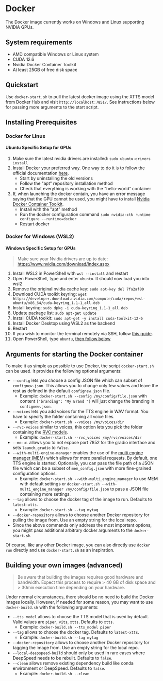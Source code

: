 # Docker
The Docker image currently works on Windows and Linux supporting NVIDIA GPUs.

## System requirements
- AMD compatible Windows or Linux system
- CUDA 12.6
- Nvidia Docker Container Toolkit
- At least 25GB of free disk space

## Quickstart
Use `docker-start.sh` to pull the latest docker image using the XTTS model from Docker Hub and 
visit `http://localhost:7851/`. See instructions below for passing more arguments to the start script.

## Installing Prerequisites
### Docker for Linux
#### Ubuntu Specific Setup for GPUs
1. Make sure the latest nvidia drivers are installed: `sudo ubuntu-drivers install`
1. Install Docker your preferred way. One way to do it is to follow the official documentation [here](https://docs.docker.com/engine/install/ubuntu/#uninstall-old-versions).
    - Start by uninstalling the old versions
    - Follow the "apt" repository installation method
    - Check that everything is working with the "hello-world" container
1. If, when launching the docker contain, you have an error message saying that the GPU cannot be used, you might have to install [Nvidia Docker Container Toolkit](https://docs.nvidia.com/datacenter/cloud-native/container-toolkit/latest/install-guide.html).
    - Install with the "apt" method
    - Run the docker configuration command
      ```sudo nvidia-ctk runtime configure --runtime=docker```
    - Restart docker

### Docker for Windows (WSL2)
#### Windows Specific Setup for GPUs
> Make sure your Nvidia drivers are up to date: https://www.nvidia.com/download/index.aspx
1. Install WSL2 in PowerShell with `wsl --install` and restart
2. Open PowerShell, type and enter ```ubuntu```.  It should now load you into wsl2
3. Remove the original nvidia cache key: `sudo apt-key del 7fa2af80`
4. Download CUDA toolkit keyring: `wget https://developer.download.nvidia.com/compute/cuda/repos/wsl-ubuntu/x86_64/cuda-keyring_1.1-1_all.deb`
5. Install keyring: `sudo dpkg -i cuda-keyring_1.1-1_all.deb`
6. Update package list: `sudo apt-get update`
7. Install CUDA toolkit: `sudo apt-get -y install cuda-toolkit-12-6`
8. Install Docker Desktop using WSL2 as the backend
9. Restart
10. If you wish to monitor the terminal remotely via SSH, follow [this guide](https://www.hanselman.com/blog/how-to-ssh-into-wsl2-on-windows-10-from-an-external-machine).
11. Open PowerShell, type ```ubuntu```, [then follow below](#quickstart)

## Arguments for starting the Docker container
To make it as simple as possible to use Docker, the script `docker-start.sh` can be used. It provides the 
following optional arguments:

- `--config` lets you choose a config JSON file which can subset of `confignew.json`. This allows you to change only
  few values and leave the rest as defined in the default `confignew.json` file.
    - Example: `docker-start.sh --config /my/config/file.json` with content `{"branding": "My Brand "}` will just change
      the branding in `confignew.json`.
- `--voices` lets you add voices for the TTS engine in WAV format. You have to specify the folder containing all
  voice files.
    - Example: `docker-start.sh --voices /my/voices/dir`
- `--rvc-voices` similar to voices, this option lets you pick the folder containing the [RVC models](https://github.com/erew123/alltalk_tts/wiki/RVC-(Retrieval%E2%80%90based-Voice-Conversion)).
    - Example: `docker-start.sh --rvc_voices /my/rvc/voices/dir`
- `--no-ui` allows you to not expose port 7852 for the gradio interface and sets `launch_gradio` to `false`.
- `--with-multi-engine-manager` enables the use of the [multi engine manager (MEM)](https://github.com/erew123/alltalk_tts/wiki/Multi-Engine-Manager)
    which allows for more parallel requests. By default, one TTS engine is started. Optionally, you can pass the
    file path of a JSON file which can be a subset of `mem_config.json` with more fine-grained configuration options.
  - Example: `docker-start.sh --with-multi_engine_manager` to use MEM with default settings or 
    `docker-start.sh --with-multi_engine_manager /my/config/file.json` to pass a JSON file containing more settings.
- `--tag` allows to choose the docker tag of the image to run. Defaults to `latest-xtts`.
    - Example: `docker-start.sh --tag mytag`
- `--docker-repository` allows to choose another Docker repository for pulling the image from. Use an empty 
  string for the local repo.
- Since the above commands only address the most important options, you might pass additional arbitrary docker arguments
  to the `docker-start.sh`.

Of course, like any other Docker image, you can also directly use `docker run` directly and use `docker-start.sh` 
as an inspiration.


## Building your own images (advanced)
> Be aware that building the images requires good hardware and bandwidth. Expect this process to require >
> 40 GB of disk space and > 30min execution time depending on your hardware.

Under normal circumstances, there should be no need to build the Docker images locally. However, if needed for some
reason, you may want to use `docker-build.sh` with the following arguments:

- `--tts_model` allows to choose the TTS model that is used by default. Valid values are `piper`, `vits`, `xtts`. Defaults to `xtts`.
    - Example: `docker-build.sh --tts_model piper`
- `--tag` allows to choose the docker tag. Defaults to `latest-xtts`.
    - Example: `docker-build.sh --tag mytag`
- `--docker-repository` allows to choose another Docker repository for tagging the image from. Use an empty
  string for the local repo.
- `--local-deepspeed-build` should only be used in rare cases where DeepSpeed needs to be rebuilt. Defaults to `false`.
- `--clean` allows remove existing dependency build like conda environment or DeepSpeed. Defaults to `false`.
    - Example: `docker-build.sh --clean`


